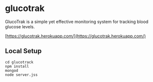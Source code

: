 # glucotrak

GlucoTrak is a simple yet effective monitoring system for tracking blood glucose levels.

[https://glucotrak.herokuapp.com/](https://glucotrak.herokuapp.com/)

## Local Setup

```
cd glucotrack
npm install
mongod 
node server.jss
```

